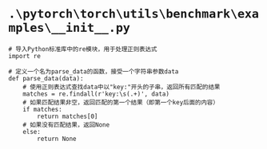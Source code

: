 # `.\pytorch\torch\utils\benchmark\examples\__init__.py`

```
# 导入Python标准库中的re模块，用于处理正则表达式
import re

# 定义一个名为parse_data的函数，接受一个字符串参数data
def parse_data(data):
    # 使用正则表达式查找data中以"key:"开头的子串，返回所有匹配的结果
    matches = re.findall(r'key:\s(.+)', data)
    # 如果匹配结果非空，返回匹配的第一个结果（即第一个key后面的内容）
    if matches:
        return matches[0]
    # 如果没有匹配结果，返回None
    else:
        return None
```